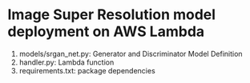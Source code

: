 # Image Super Resolution model deployment on AWS Lambda

1. models/srgan_net.py: Generator and Discriminator Model Definition
2. handler.py: Lambda function
3. requirements.txt: package dependencies

